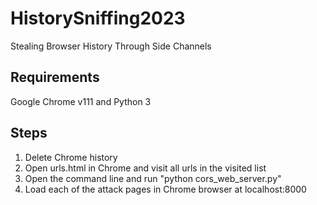 # HistorySniffing2023
Stealing Browser History Through Side Channels

## Requirements
Google Chrome v111 and Python 3

## Steps
1. Delete Chrome history
2. Open urls.html in Chrome and visit all urls in the visited list
1. Open the command line and run "python cors_web_server.py"
2. Load each of the attack pages in Chrome browser at localhost:8000
